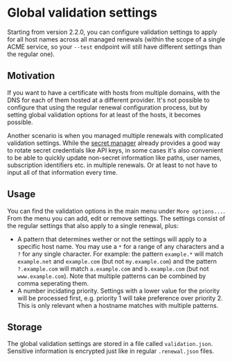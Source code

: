 ---
---
# Global validation settings
Starting from version 2.2.0, you can configure validation settings to apply for all 
host names across all managed renewals (within the scope of a single ACME service, so 
your `‑‑test` endpoint will still have different settings than the regular one). 

## Motivation
If you want to have a certificate with hosts from multiple domains, with the DNS for 
each of them hosted at a different provider. It's not possible to configure that using the 
regular renewal configuration process, but by setting global validation options for at
least of the hosts, it becomes possible.

Another scenario is when you managed multiple renewals with complicated validation
settings. While the [secret manager](/manual/advanced-use/secret-management) already
provides a good way to rotate secret credentials like API keys, in some cases it's 
also convenient to be able to quickly update non-secret information like paths, user 
names, subscription identifiers etc. in multiple renewals. Or at least to not have to 
input all of that information every time.

## Usage
You can find the validation options in the main menu under `More options...`. From the menu
you can add, edit or remove settings. The settings consist of the regular settings that also
apply to a single renewal, plus:
- A pattern that determines wether or not the settings will apply to a specific host name.
You may use a `*` for a range of any characters and a `?` for any single character. For
example: the pattern `example.*` will match `example.net` and `example.com` (but not 
`my.example.com`) and the pattern `?.example.com` will match `a.example.com` and
`b.example.com` (but not `www.example.com`). Note that multiple patterns can be combined
by comma seperating them.
- A number incidating priority. Settings with a lower value for the priority will be 
processed first, e.g. priority 1 will take preference over priority 2. This is only 
relevant when a hostname matches with multiple patterns.

## Storage
The global validation settings are stored in a file called `validation.json`. Sensitive 
information is encrypted just like in regular `.renewal.json` files.